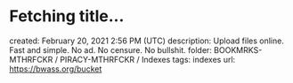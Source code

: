 # Fetching title...

created: February 20, 2021 2:56 PM (UTC)
description: Upload files online. Fast and simple. No ad. No censure. No bullshit.
folder: BOOKMRKS-MTHRFCKR / PIRACY-MTHRFCKR / Indexes
tags: indexes
url: https://bwass.org/bucket